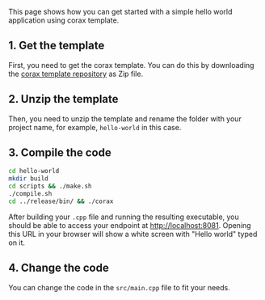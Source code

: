 This page shows how you can get started with a simple hello world application using corax template.

## 1. Get the template
First, you need to get the corax template. You can do this by downloading the [corax template repository](https://github.com/seobryn/corax-template) as Zip file.

## 2. Unzip the template
Then, you need to unzip the template and rename the folder with your project name, for example, `hello-world` in this case.

## 3. Compile the code

``` bash
cd hello-world
mkdir build
cd scripts && ./make.sh
./compile.sh
cd ../release/bin/ && ./corax
```

After building your `.cpp` file and running the resulting executable, you should be able to access your endpoint at [http://localhost:8081](http://localhost:8081). Opening this URL in your browser will show a white screen with "Hello world" typed on it.

## 4. Change the code

You can change the code in the `src/main.cpp` file to fit your needs.
